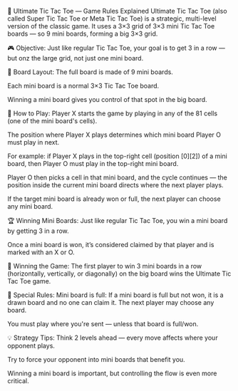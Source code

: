 🧠 Ultimate Tic Tac Toe — 
Game Rules Explained
Ultimate Tic Tac Toe (also called Super Tic Tac Toe or Meta Tic Tac Toe) is a strategic, multi-level version of the classic game. It uses a 3×3 grid of 3×3 mini Tic Tac Toe boards — so 9 mini boards, forming a big 3×3 grid.

🎮 Objective:
Just like regular Tic Tac Toe, your goal is to get 3 in a row — but onz the large grid, not just one mini board.

🧱 Board Layout:
The full board is made of 9 mini boards.

Each mini board is a normal 3×3 Tic Tac Toe board.

Winning a mini board gives you control of that spot in the big board.

👟 How to Play:
Player X starts the game by playing in any of the 81 cells (one of the mini board's cells).

The position where Player X plays determines which mini board Player O must play in next.

For example: if Player X plays in the top-right cell (position [0][2]) of a mini board, then Player O must play in the top-right mini board.

Player O then picks a cell in that mini board, and the cycle continues — the position inside the current mini board directs where the next player plays.

If the target mini board is already won or full, the next player can choose any mini board.

🏆 Winning Mini Boards:
Just like regular Tic Tac Toe, you win a mini board by getting 3 in a row.

Once a mini board is won, it’s considered claimed by that player and is marked with an X or O.

🏁 Winning the Game:
The first player to win 3 mini boards in a row (horizontally, vertically, or diagonally) on the big board wins the Ultimate Tic Tac Toe game.

🛑 Special Rules:
Mini board is full: If a mini board is full but not won, it is a drawn board and no one can claim it. The next player may choose any board.

You must play where you're sent — unless that board is full/won.

💡 Strategy Tips:
Think 2 levels ahead — every move affects where your opponent plays.

Try to force your opponent into mini boards that benefit you.

Winning a mini board is important, but controlling the flow is even more critical.


